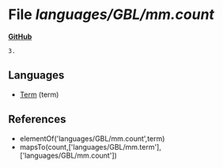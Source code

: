 # File _languages/GBL/mm.count_
**[GitHub](https://github.com/softlang/yas/blob/master/languages/GBL/mm.count)**
```
3.
```

## Languages
* [Term](../languages/Term.md) (term)

## References
* elementOf('languages/GBL/mm.count',term)
* mapsTo(count,['languages/GBL/mm.term'],['languages/GBL/mm.count'])

